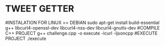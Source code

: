 # TWEET GETTER
#INSTALATION FOR LINUX == DEBIAN
  sudo apt-get install build-essential g++ libcurl4-openssl-dev libcurl4-nss-dev libcurl4-gnutls-dev 
#COMPILE C++ PROJECT
 g++ challenge.cpp  -o execute -lcurl -ljsoncpp
#EXECUTE PROJECT
 ./execute
